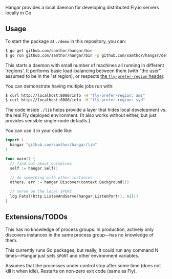 Hangar provides a local daemon for developing distributed Fly.io servers locally in Go.

## Usage

To start the package at `./demo` in this repository, you can:

```bash
$ go get github.com/samthor/hangar/bin
$ go run github.com/samthor/hangar/bin -p github.com/samthor/hangar/demo
```

This starts a daemon with small number of machines all running in different 'regions'.
It performs basic load-balancing between them (with "the user" assumed to be in the 1st region), or respects [the `fly-prefer-region` header](https://fly.io/docs/reference/dynamic-request-routing/).

You can demonstrate having multiple jobs run with:

```bash
$ curl http://localhost:8080/info -H "fly-prefer-region: ams"
$ curl http://localhost:8080/info -H "fly-prefer-region: syd"
```

The code inside `./lib` helps provide a layer that hides local development vs. the real Fly deployed environment.
(It also works without either, but just provides sensible single-node defaults.)

You can use it in your code like:

```go
import (
  hangar "github.com/samthor/hangar/lib"
)

func main() {
  // find out about ourselves
  self := hangar.Self()

  // do something with other instances
  others, err := hangar.Discover(context.Background())

  // serve on the local $PORT
  log.Fatal(http.ListenAndServe(hangar.ListenPort(), nil))
}

```

## Extensions/TODOs

This has no knowledge of process groups.
In production, actively only discovers instances in the same process group&mdash;has no knowledge of them.

This currently runs Go packages, but really, it could run any command N times&mdash;Hangar just sets `$PORT` and other environment variables.

Assumes that the processes under control stop after some time (does not kill it when idle).
Restarts on non-zero exit code (same as Fly).